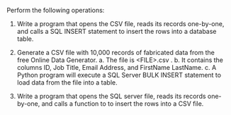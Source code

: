 Perform the following operations:

1. Write a program that opens the CSV file, reads its records one-by-one, and calls a SQL
   INSERT statement to insert the rows into a database table.
2. Generate a CSV file with 10,000 records of fabricated data from the free Online Data
   Generator.
   a. The file is &lt;FILE&gt;.csv .
   b. It contains the columns ID, Job Title, Email Address, and FirstName LastName.
   c. A Python program will execute a SQL Server BULK INSERT statement to load data
   from the file into a table.

3. Write a program that opens the SQL server file, reads its records one-by-one, and calls a
   function to to insert the rows into a CSV file.
